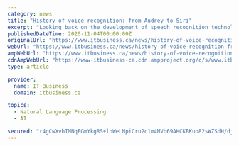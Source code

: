 ```yaml
---
category: news
title: "History of voice recognition: from Audrey to Siri"
excerpt: "Looking back on the development of speech recognition technology is like watching a child grow up, progressing from the baby-talk level of recognizing single syllables, to building a vocabulary of thousands of words, to answering questions with quick ..."
publishedDateTime: 2020-11-04T00:00:00Z
originalUrl: "https://www.itbusiness.ca/news/history-of-voice-recognition-from-audrey-to-siri/15008"
webUrl: "https://www.itbusiness.ca/news/history-of-voice-recognition-from-audrey-to-siri/15008"
ampWebUrl: "https://www.itbusiness.ca/news/history-of-voice-recognition-from-audrey-to-siri/15008?amp=1"
cdnAmpWebUrl: "https://www-itbusiness-ca.cdn.ampproject.org/c/s/www.itbusiness.ca/news/history-of-voice-recognition-from-audrey-to-siri/15008?amp=1"
type: article

provider:
  name: IT Business
  domain: itbusiness.ca

topics:
  - Natural Language Processing
  - AI

secured: "r4gCwXvhIMNqFGmYkgRS+loWeLNpiCru2c1m4MVb69AHCKBKuo82sWZSdH/djR8/L1QjAOdMEzN65qW08O27Rls84TOdIjSKJ4LEMCEwV+eDeiTtlyQ87ujsGzSZtqos6fmynQuGYiEI0l8+4Apgklnkbj9hc71i4+5PCsoFCAhKfQwT3BVQUlZOOUH9UFL9m9KHHJbm3tTQ0XTtnE1C8akJW68UfgEL9YE2re1TtauPfwKBLV/QI0KyUHrn9idh4cAb/6cATQZr/fM1lYeewXjUbY0d3IDBwhsqwgMHz8X7uV51Wy7AUVIpV0W5mEPgYTTK4gXGJ4gC9y2+nUKUzmVaoiiKSG3fjpA9IefLuM8=;kxfWc4WFFSAKITJ0K9vmSA=="
---
```


